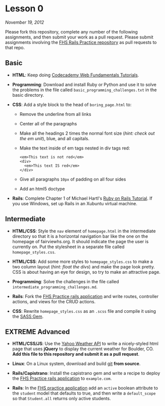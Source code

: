 Lesson 0
==
*November 19, 2012*


Please fork this repository, complete any number of the following assignments, and then submit your work as a pull request.
Please submit assignments involving the [FHS Rails Practice repository](https://github.com/aperley/fhs-practice) as pull requests to that repo.

Basic
--

- **HTML**: Keep doing [Codecademy Web Fundamentals Tutorials](http://www.codecademy.com/tracks/web).

- **Programming**: Download and install Ruby or Python and use it to solve the problems in the file called
`basic_programming_challenges.txt` in the basic directory.

- **CSS**: Add a style block to the head of `boring_page.html` to:
    - Remove the underline from all links
    - Center all of the paragraphs
    - Make all the headings 2 times the normal font size (*hint: check out the em unit*), blue, and all capitals.
    - Make the text inside of em tags nested in div tags red:
    
        ```
        <em>This text is not red</em>
        <div>
          <em>This text IS red</em>
        </div>
        ```
    - Give all paragraphs `10px` of padding on all four sides
    - Add an html5 doctype

- **Rails**: Complete Chapter 1 of Michael Hartl's [Ruby on Rails Tutorial](http://ruby.railstutorial.org/ruby-on-rails-tutorial-book).
If you use Windows, set up Rails in an Xubuntu virtual machine.


Intermediate
--

- **HTML/CSS**: Style the `nav` element of `homepage.html` in the intermediate directory so that it is a horizontal navigation bar
like the one on the homepage of fairviewhs.org.  It should indicate the page the user is currently on. Put the stylesheet in a 
separate file called `homepage_styles.css`.

- **HTML/CSS**: Add some more styles to `homepage_styles.css` to make a two column layout (*hint: float the divs*) and make the page look pretty.
CSS is about having an eye for design, so try to make an attractive page.

- **Programming**: Solve the challenges in the file called `intermediate_programming_challenges.md`.

- **Rails**: Fork the [FHS Practice rails application](https://github.com/aperley/fhs-practice) and write routes, controller actions, and
views for the CRUD actions.

- **CSS**: Rewrite `homepage_styles.css` as an `.scss` file and compile it using the [SASS Gem](http://sass-lang.com/).

EXTREME Advanced
--

- **HTML/CSS/JS**: Use the [Yahoo Weather API](http://developer.yahoo.com/weather/) to write a nicely-styled html page that uses **jQuery** to
display the current weather for Boulder, CO.  **Add this file to this repository and submit it as a pull request**.

- **Linux**: On a Linux system, download and build [git](https://github.com/git/git) **from source**.

- **Rails/Capistrano**: Install the capistrano gem and write a recipe to deploy the [FHS Practice rails application](https://github.com/aperley/fhs-practice)
to `example.com`.

- **Rails**: In the [FHS practice application](https://github.com/aperley/fhs-practice) add an `active` boolean attribute to the `student` model
that defaults to true, and then write a `default_scope` so that `Student.all` returns only active students.